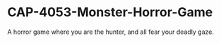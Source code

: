# CAP-4053-Monster-Horror-Game
A horror game where you are the hunter, and all fear your deadly gaze.
